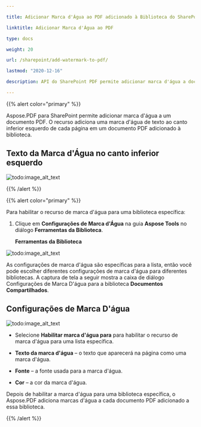 ```yaml
---

title: Adicionar Marca d'Água ao PDF adicionado à Biblioteca do SharePoint

linktitle: Adicionar Marca d'Água ao PDF

type: docs

weight: 20

url: /sharepoint/add-watermark-to-pdf/

lastmod: "2020-12-16"

description: API do SharePoint PDF permite adicionar marca d'água a documentos PDF adicionados à biblioteca.

---
```




{{% alert color="primary" %}}



Aspose.PDF para SharePoint permite adicionar marca d'água a um documento PDF. O recurso adiciona uma marca d'água de texto ao canto inferior esquerdo de cada página em um documento PDF adicionado à biblioteca.



## **Texto da Marca d'Água no canto inferior esquerdo**



![todo:image_alt_text](add-watermark-to-pdf_1.jpg)



{{% /alert %}}



{{% alert color="primary" %}}



Para habilitar o recurso de marca d'água para uma biblioteca específica:



1. Clique em **Configurações de Marca d'Água** na guia **Aspose Tools** no diálogo **Ferramentas da Biblioteca**.



   **Ferramentas da Biblioteca**



![todo:image_alt_text](add-watermark-to-pdf_2.jpg)



As configurações de marca d'água são específicas para a lista, então você pode escolher diferentes configurações de marca d'água para diferentes bibliotecas. A captura de tela a seguir mostra a caixa de diálogo Configurações de Marca D'água para a biblioteca **Documentos Compartilhados**.



## **Configurações de Marca D'água**



![todo:image_alt_text](add-watermark-to-pdf_3.jpg)



- Selecione **Habilitar marca d'água para** para habilitar o recurso de marca d'água para uma lista específica.

- **Texto da marca d'água** – o texto que aparecerá na página como uma marca d'água.

- **Fonte** – a fonte usada para a marca d'água.

- **Cor** – a cor da marca d'água.



Depois de habilitar a marca d'água para uma biblioteca específica, o Aspose.PDF adiciona marcas d'água a cada documento PDF adicionado a essa biblioteca.



{{% /alert %}}